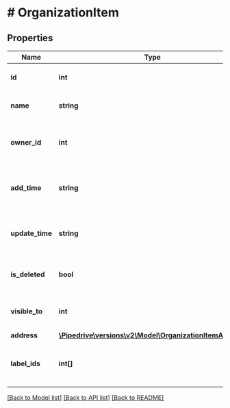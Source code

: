 # # OrganizationItem

## Properties

Name | Type | Description | Notes
------------ | ------------- | ------------- | -------------
**id** | **int** | The ID of the organization | [optional]
**name** | **string** | The name of the organization | [optional]
**owner_id** | **int** | The ID of the user who owns the organization | [optional]
**add_time** | **string** | The creation date and time of the organization | [optional]
**update_time** | **string** | The last updated date and time of the organization | [optional]
**is_deleted** | **bool** | Whether the organization is deleted or not | [optional]
**visible_to** | **int** | The visibility of the organization | [optional]
**address** | [**\Pipedrive\versions\v2\Model\OrganizationItemAddress**](OrganizationItemAddress.md) |  | [optional]
**label_ids** | **int[]** | The IDs of labels assigned to the organization | [optional]

[[Back to Model list]](../README.md#documentation-for-models) [[Back to API list]](../README.md#documentation-for-api-endpoints) [[Back to README]](../README.md)
